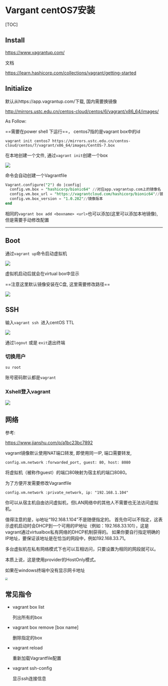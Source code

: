# Vargant centOS7安装

[TOC]

## Install

https://www.vagrantup.com/

文档

https://learn.hashicorp.com/collections/vagrant/getting-started

## Initialize

默认从https://app.vagrantup.com/下载, 国内需要换镜像

http://mirrors.ustc.edu.cn/centos-cloud/centos/6/vagrant/x86_64/images/

As Follow:

==需要在power shell 下运行==， centos7指的是vagrant box中的id

`vagrant init centos7 https://mirrors.ustc.edu.cn/centos-cloud/centos/7/vagrant/x86_64/images/CentOS-7.box`

在本地创建一个文件, 通过`vagrant init`创建一个box

<img src="..\..\imgs\_vagrant\Snipaste_2020-08-14_18-27-29.png" />

命令会自动创建一个Vagrantfile

```sql
Vagrant.configure("2") do |config|
  config.vm.box = "hashicorp/bionic64" //对应app.vagrantup.com上的镜像名
  config.vm.box_url = "https://vagrantcloud.com/hashicorp/bionic64"//镜像地址
  config.vm.box_version = "1.0.282"//镜像版本
end
```

相同的`vagrant box add <boxname> <url>`也可以添加(这里可以添加本地镜像), 但是需要手动修改配置

---

## Boot

通过`vagrant up`命令启动虚拟机

<img src="..\..\imgs\_vagrant\Snipaste_2020-08-14_01-56-21.png"/>

虚拟机启动后就会在virtual box中显示

==注意这里默认镜像安装在C盘, 这里需要修改路径==

<img src="..\..\imgs\_vagrant\Snipaste_2020-09-03_11-00-22.png"/>

## SSH

输入`vagrant ssh `进入centOS TTL

<img src="..\..\imgs\_vagrant\Snipaste_2020-08-19_12-47-54.png"/>

通过`logout` 或是 `exit`退出终端

### 切换用户

`su root`

账号密码默认都是`vagrant`

### Xshell登入vagrant

<img src="..\..\imgs\_vagrant\Snipaste_2020-08-19_15-45-05.png"/>

## 网络

参考:

https://www.jianshu.com/p/a1bc23bc7892

vagrant镜像默认使用NAT端口转发, 即使用同一IP, 端口需要转发, 

```
config.vm.network :forwarded_port, guest: 80, host: 8080
```

将虚拟机（被称作guest）的端口80映射为宿主机的端口8080。



为了方便开发需要修改Vagrantfile

```
config.vm.network :private_network, ip: "192.168.1.104"
```

你可以从宿主机自由访问虚拟机，但LAN网络中的其他人不需要也无法访问虚拟机。

值得注意的是，ip地址“192.168.1.104”不是随便指定的。
 首先你可以不指定，这表示虚机启动时会DHCP到一个可用的IP地址（例如：192.168.33.101），这是vagrant通过virtualbox私有网络的DHCP机制获得的。
 如果你要自行指定明确的IP地址，要保证该地址是在恰当的网段中，例如192.168.33.71。

多台虚拟机在私有网络模式下也可以互相访问，只要设置为相同的网段就可以。

本质上说，这是使用provider的HostOnly模式。

如果在windows终端中没有显示网卡地址

<img src="..\..\imgs\_vagrant\Snipaste_2020-08-19_13-51-32.png" style="zoom:50%;" />

## 常见指令

- vagrant box list

  列出所有的box

- vagrant box remove [box name]

  删除指定的box

- vagrant reload

  重新加载Vagrantfile配置

- vagrant ssh-config

  显示ssh连接信息



